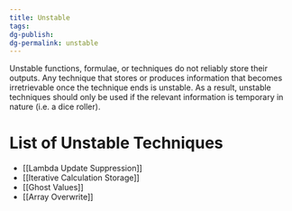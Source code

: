 ```yaml
---
title: Unstable
tags: 
dg-publish: 
dg-permalink: unstable
---
```

Unstable functions, formulae, or techniques do not reliably store their outputs. Any technique that stores or produces information that becomes irretrievable once the technique ends is unstable. As a result, unstable techniques should only be used if the relevant information is temporary in nature (i.e. a dice roller).
# List of Unstable Techniques
- [[Lambda Update Suppression]]
- [[Iterative Calculation Storage]]
- [[Ghost Values]]
- [[Array Overwrite]]
